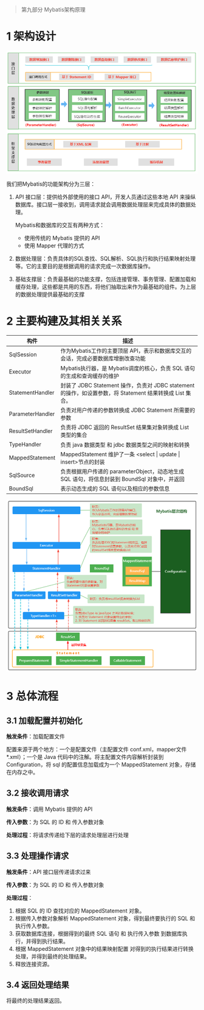 > 第九部分 Mybatis架构原理

# 1 架构设计

![image-20220426111724390](assest/image-20220426111724390.png)

我们把Mybatis的功能架构分为三层：

1. API 接口层：提供给外部使用的接口 API，开发人员通过这些本地 API 来操纵数据库。接口层一接收到，调用请求就会调用数据处理层来完成具体的数据处理。

   Mybatis和数据库的交互有两种方式：

   - 使用传统的 Mybatis 提供的 API
   - 使用 Mapper 代理的方式

2. 数据处理层：负责具体的SQL查找、SQL解析、SQL执行和执行结果映射处理等。它的主要目的是根据调用的请求完成一次数据库操作。

3. 基础支撑层：负责最基础的功能支撑，包括连接管理、事务管理、配置加载和缓存处理，这些都是共用的东西，将他们抽取出来作为最基础的组件。为上层的数据处理提供最基础的支撑

# 2 主要构建及其相关关系

| 构件             | 描述                                                         |
| ---------------- | ------------------------------------------------------------ |
| SqlSession       | 作为Mybatis工作的主要顶层 API，表示和数据库交互的会话，完成必要数据库增删改查功能 |
| Executor         | Mybatis执行器，是 Mybatis调度的核心，负责 SQL 语句的生成和查询缓存的维护 |
| StatementHandler | 封装了 JDBC Statement 操作，负责对 JDBC statement 的操作，如设置参数，将 Statement 结果转换成 List 集合。 |
| ParameterHandler | 负责对用户传递的参数转换成 JDBC Statement 所需要的参数       |
| ResultSetHandler | 负责将 JDBC 返回的 ResultSet 结果集对象转换成 List 类型的集合 |
| TypeHandler      | 负责 java 数据类型 和 jdbc 数据类型之间的映射和转换          |
| MappedStatement  | MappedStatement 维护了一条 <select \| update \| insert>节点的封装 |
| SqlSource        | 负责根据用户传递的 parameterObject，动态地生成 SQL 语句，将信息封装到 BoundSql 对象中，并返回 |
| BoundSql         | 表示动态生成的 SQL 语句以及相应的参数信息                    |

![image-20220426130653547](assest/image-20220426130653547.png)

# 3 总体流程

## 3.1 加载配置并初始化

**触发条件**：加载配置文件

配置来源于两个地方：一个是配置文件（主配置文件 conf.xml，mapper文件*.xml）；一个是 Java 代码中的注解。将主配置文件内容解析封装到 Configuration，将 sql 的配置信息加载成为一个 MappedStatement 对象，存储在内存之中。

## 3.2 接收调用请求

**触发条件**：调用 Mybatis 提供的 API

**传入参数**：为 SQL 的 ID 和 传入参数对象

**处理过程**：将请求传递给下层的请求处理层进行处理

## 3.3 处理操作请求

**触发条件**：API 接口层传递请求过来

**传入参数**：为 SQL 的 ID 和 传入参数对象

**处理过程**：

1. 根据 SQL 的 ID 查找对应的 MappedStatement 对象。
2. 根据传入参数对象解析 MappedStatement 对象，得到最终要执行的 SQL 和 执行传入参数。
3. 获取数据库连接，根据得到的最终 SQL 语句 和 执行传入参数 到数据库执行，并得到执行结果。
4. 根据 MappedStatement 对象中的结果映射配置 对得到的执行结果进行转换处理，并得到最终的处理结果。
5. 释放连接资源。

## 3.4 返回处理结果

将最终的处理结果返回。